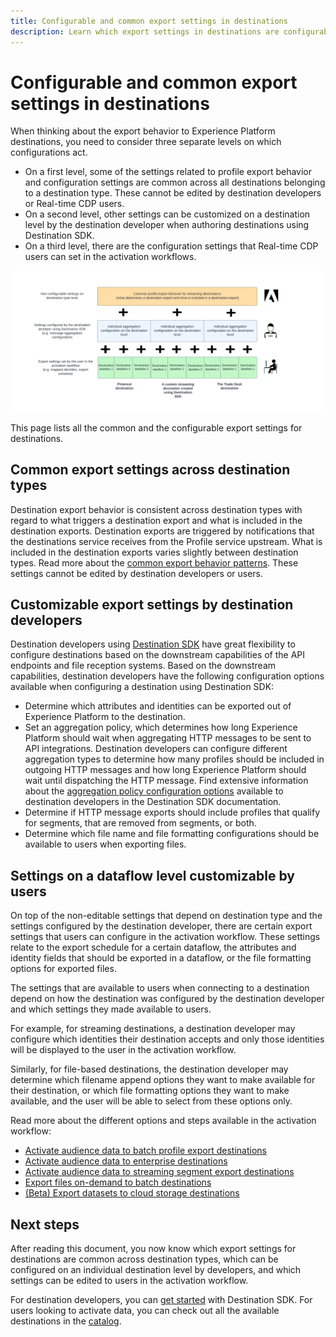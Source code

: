```yaml
---
title: Configurable and common export settings in destinations
description: Learn which export settings in destinations are configurable on a destination level and which are fixed and cannot be edited.
---
```


# Configurable and common export settings in destinations

When thinking about the export behavior to Experience Platform destinations, you need to consider three separate levels on which configurations act.

* On a first level, some of the settings related to profile export behavior and configuration settings are common across all destinations belonging to a destination type. These cannot be edited by destination developers or Real-time CDP users.
* On a second level, other settings can be customized on a destination level by the destination developer when authoring destinations using Destination SDK. 
* On a third level, there are the configuration settings that Real-time CDP users can set in the activation workflows.

![Diagram showing the interplay between common and configurable export settings for destinations](/help/destinations/assets/how-destinations-work/profile-export-behavior-diagram.png)

This page lists all the common and the configurable export settings for destinations.

## Common export settings across destination types

Destination export behavior is consistent across destination types with regard to what triggers a destination export and what is included in the destination exports. Destination exports are triggered by notifications that the destinations service receives from the Profile service upstream. What is included in the destination exports varies slightly between destination types. Read more about the [common export behavior patterns](/help/destinations/how-destinations-work/profile-export-behavior.md). These settings cannot be edited by destination developers or users.

## Customizable export settings by destination developers

Destination developers using [Destination SDK](/help/destinations/destination-sdk/overview.md) have great flexibility to configure destinations based on the downstream capabilities of the API endpoints and file reception systems. Based on the downstream capabilities, destination developers have the following configuration options available when configuring a destination using Destination SDK:

* Determine which attributes and identities can be exported out of Experience Platform to the destination.
* Set an aggregation policy, which determines how long Experience Platform should wait when aggregating HTTP messages to be sent to API integrations. Destination developers can configure different aggregation types to determine how many profiles should be included in outgoing HTTP messages and how long Experience Platform should wait until dispatching the HTTP message. Find extensive information about the [aggregation policy configuration options](/help/destinations/destination-sdk/destination-configuration.md#aggregation) available to destination developers in the Destination SDK documentation.
* Determine if HTTP message exports should include profiles that qualify for segments, that are removed from segments, or both.
* Determine which file name and file formatting configurations should be available to users when exporting files.

## Settings on a dataflow level customizable by users 

On top of the non-editable settings that depend on destination type and the settings configured by the destination developer, there are certain export settings that users can configure in the activation workflow. These settings relate to the export schedule for a certain dataflow, the attributes and identity fields that should be exported in a dataflow, or the file formatting options for exported files.

The settings that are available to users when connecting to a destination depend on how the destination was configured by the destination developer and which settings they made available to users.

For example, for streaming destinations, a destination developer may configure which identities their destination accepts and only those identities will be displayed to the user in the activation workflow. 

Similarly, for file-based destinations, the destination developer may determine which filename append options they want to make available for their destination, or which file formatting options they want to make available, and the user will be able to select from these options only.

Read more about the different options and steps available in the activation workflow:

* [Activate audience data to batch profile export destinations](/help/destinations/ui/activate-batch-profile-destinations.md)
* [Activate audience data to enterprise destinations](/help/destinations/ui/activate-streaming-profile-destinations.md)
* [Activate audience data to streaming segment export destinations](/help/destinations/ui/activate-segment-streaming-destinations.md)
* [Export files on-demand to batch destinations](/help/destinations/ui/export-file-now.md)
* [(Beta) Export datasets to cloud storage destinations](/help/destinations/ui/export-datasets.md)

## Next steps

After reading this document, you now know which export settings for destinations are common across destination types, which can be configured on an individual destination level by developers, and which settings can be edited to users in the activation workflow. 

For destination developers, you can [get started](/help/destinations/destination-sdk/getting-started.md) with Destination SDK. For users looking to activate data, you can check out all the available destinations in the [catalog](/help/destinations/catalog/overview.md).
